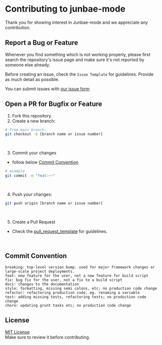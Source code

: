 # Contributing to junbae-mode

Thank you for showing interest in Junbae-mode and we appreciate any contribution.

## Report a Bug or Feature

Whenever you find something which is not working properly, please first search the repository's issue page and make sure it's not reported by someone else already.

Before creating an issue, check the `Issue Template` for guidelines. Provide as much detail as possible.

You can submit issues with [our issue form](https://github.com/JunbaeJs/junbae-mode/issues/new/choose)

## Open a PR for Bugfix or Feature

1. Fork this repository.
2. Create a new branch:

```sh
# from main branch.
git checkout -b [branch name or issue number]
```

</br>

3. Commit your changes

- follow below [Commit Convention](#commit-convention)

```sh
# example
git commit -m "feat:~~"
```

</br>

4. Push your changes:

```sh
git push origin [branch name or issue number]
```

</br>

5. Create a Pull Request

- Check the [pull_request_template](.github/pull_request_template.md) for guidelines.

</br>

## Commit Convention

```
breaking: top-level version bump. used for major framework changes or large-scale project deployments.
feat: new feature for the user, not a new feature for build script
fix: bug fix for the user, not a fix to a build script
docs: changes to the documentation
style: formatting, missing semi colons, etc; no production code change
refactor: refactoring production code, eg. renaming a variable
test: adding missing tests, refactoring tests; no production code change
chore: updating grunt tasks etc; no production code change
```

## License

[MIT License](LICENSE)
</br>
Make sure to review it before contributing.
